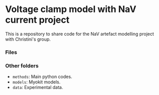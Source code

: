 # Voltage clamp model with NaV current project

This is a repository to share code for the NaV artefact modelling project with Christini's group.

### Files


### Other folders

- `methods`: Main python codes.
- `models`: Myokit models.
- `data`: Experimental data.
